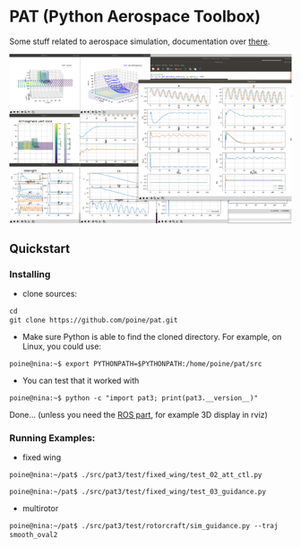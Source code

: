 # PAT (Python Aerospace Toolbox)

Some stuff related to aerospace simulation, documentation over [there](https://poine.github.io/pat).

<p align="center">
  <img src="docs/images/cularis_thermaling_lowres.png" width="800" title="hover text">
</p>

## Quickstart

### Installing

 * clone sources:
 ```console
 cd
 git clone https://github.com/poine/pat.git
 ```

 * Make sure Python is able to find the cloned directory. For example, on Linux, you could use:

 ```console
 poine@nina:~$ export PYTHONPATH=$PYTHONPATH:/home/poine/pat/src
 ```

 * You can test that it worked with

 ```console
 poine@nina:~$ python -c "import pat3; print(pat3.__version__)"
 ```

Done... (unless you need the [ROS part](https://poine.github.io/pat/ros_intro.html), for example 3D display in rviz)


###  Running Examples:

   * fixed wing
 
```console
poine@nina:~/pat$ ./src/pat3/test/fixed_wing/test_02_att_ctl.py
```

```console
poine@nina:~/pat$ ./src/pat3/test/fixed_wing/test_03_guidance.py
```


   * multirotor
 
```console
poine@nina:~/pat$ ./src/pat3/test/rotorcraft/sim_guidance.py --traj smooth_oval2
```



